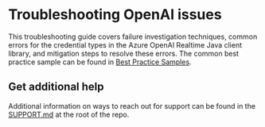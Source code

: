 # Troubleshooting OpenAI issues

This troubleshooting guide covers failure investigation techniques, common errors for the credential types in the Azure
OpenAI Realtime Java client library, and mitigation steps to resolve these errors. The common best practice sample can be found
in [Best Practice Samples][best_practice_samples].

## Get additional help

Additional information on ways to reach out for support can be found in the [SUPPORT.md][support] at the root of the repo.

<!-- Links -->
[best_practice_samples]: https://github.com/Azure/azure-sdk-for-java/blob/main/sdk/openai/azure-ai-openai-realtime/src/samples/README.md
[support]: https://github.com/Azure/azure-sdk-for-java/blob/main/SUPPORT.md